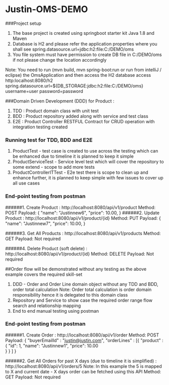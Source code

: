 # Justin-OMS-DEMO

###Project setup
1. The base project is created using springboot starter kit Java 1.8 and Maven 
2. Database is H2 and please refer the application properties where you shall see spring.datasource.url=jdbc:h2:file:C:/DEMO/oms
3. You file system must have permission to create DB file in C:/DEMO/oms if not please change the location accordingly 

Note: You need to run (mvn build, mvn spring-boot:run or run from intelliJ / eclipse) the OmsApplication and then access the H2 database access http:localhost:8080/h2
spring.datasource.url=${DB_STORAGE:jdbc:h2:file:C:/DEMO/oms}
username=user
password=password

###Domain Driven Development (DDD) for Product : 
1. TDD : Product domain class with unit test
2. BDD : Product repository added along with service and test class
3. E2E : Product Controller RESTFUL Contract for CRUD operation with integration testing created  

### Running test for TDD, BDD and E2E
1. ProductTest - test case is created to use across the testing which can be enhanced due to timeline it is planned to keep it simple
2. ProductServiceTest - Service level test which will cover the repository to some extend - scope to add more tests
3. ProductControllerITTest - E2e test there is scope to clean up and enhance further, it is planned to keep simple with few issues to cover up all use cases

### End-point testing from postman
######1. Create Product : http://localhost:8080/api/v1/product
Method: POST
Payload: {
             "name": "Justinnew6",
             "price": 10.00,
         }
######2. Update Product : http://localhost:8080/api/v1/product/{id}
Method: PUT
Payload: {
             "name": "Justinnew7",
             "price": 10.00,
         }

######3. Get All Products : http://localhost:8080/api/v1/products
Method: GET
Payload: Not required

######4. Delete Product (soft delete) : http://localhost:8080/api/v1/product/{id}
Method: DELETE 
Payload: Not required

##Order flow will be demonstrated without any testing as the above example covers the required skill-set 

1. DDD - Order and Order Line domain object without any TDD and BDD, order total calculation 
Note: Order total calculation is order domain responsibility hence it is delegated to this domain class  
2. Repository and Service to show case the required order range flow search and relationship mapping
3. End to end manual testing using postman

### End-point testing from postman
######1. Create Order : http://localhost:8080/api/v1/order
Method: POST
Payload: {
             "buyerEmailId" : "justin@justin.com",
             "orderLines" : [{ 
             "product" : {
                 "id": 1,
                 "name": "Justinnew1",
                 "price": 10.00        
             }
             }
         ]
         }

######2. Get All Orders for past X days (due to timeline it is simplified) : http://localhost:8080/api/v1/orders/5
Note: In this example the 5 is mapped to X and current date - X days order can be fetched using this API 
Method: GET
Payload: Not required